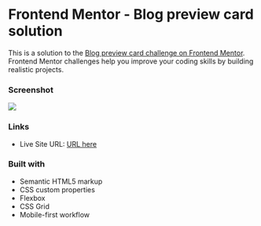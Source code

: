 # Frontend Mentor - Blog preview card solution

This is a solution to the [Blog preview card challenge on Frontend Mentor](https://www.frontendmentor.io/challenges/blog-preview-card-ckPaj01IcS). Frontend Mentor challenges help you improve your coding skills by building realistic projects. 

### Screenshot
![](./docs/assests/preview.png)
### Links

- Live Site URL: [URL here](https://vishu-verse.github.io/Blog-preview/)

### Built with

- Semantic HTML5 markup
- CSS custom properties
- Flexbox
- CSS Grid
- Mobile-first workflow
